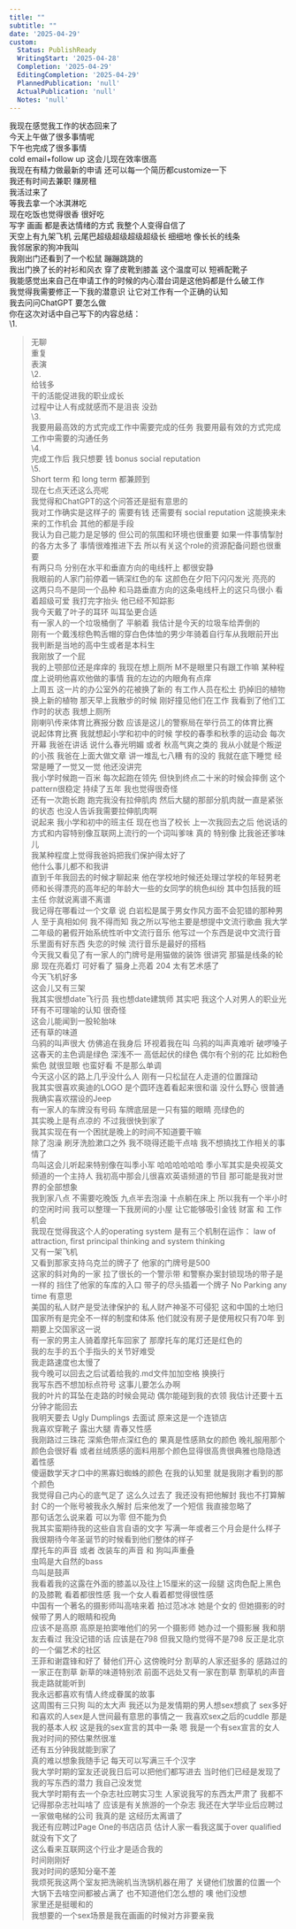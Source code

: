 ```yaml
---  
title: ""  
subtitle: ""  
date: '2025-04-29'  
custom:  
  Status: PublishReady  
  WritingStart: '2025-04-28'  
  Completion: '2025-04-29'  
  EditingCompletion: '2025-04-29'  
  PlannedPublication: 'null'  
  ActualPublication: 'null'  
  Notes: 'null'  
---    
```

我现在感觉我工作的状态回来了      
今天上午做了很多事情呢    
下午也完成了很多事情      
cold email+follow up 这会儿现在效率很高    
我现在有精力做最新的申请 还可以每一个简历都customize一下       
我还有时间去兼职 赚房租       
我活过来了      
等我去拿一个冰淇淋吃      
现在吃饭也觉得很香 很好吃       
写字 画画 都是表达情绪的方式 我整个人变得自信了      
天空上有九架飞机 云尾巴超级超级超级超级长 细细地 像长长的线条      
我邻居家的狗冲我叫    
我刚出门还看到了一个松鼠 蹦蹦跳跳的      
我出门换了长的衬衫和风衣 穿了皮靴到膝盖 这个温度可以 短裤配靴子       
我能感觉出来自己在申请工作的时候的内心潜台词是这他妈都是什么破工作    
我觉得我需要修正一下我的潜意识 让它对工作有一个正确的认知      
我去问问ChatGPT 要怎么做    
你在这次对话中自己写下的内容总结：      
\1.       
> 无聊      
重复      
表演      
\2.       
> 给钱多      
干的活能促进我的职业成长      
过程中让人有成就感而不是沮丧 没劲      
\3.       
> 我要用最高效的方式完成工作中需要完成的任务 我要用最有效的方式完成工作中需要的沟通任务      
\4.       
> 完成工作后 我只想要 钱 bonus social reputation      
\5.       
> Short term 和 long term 都兼顾到      
现在七点天还这么亮呢    
我觉得和ChatGPT的这个问答还是挺有意思的      
我对工作确实是这样子的 需要有钱 还需要有 social reputation 这能换来未来的工作机会 其他的都是手段      
我认为自己能力是足够的 但公司的氛围和环境也很重要 如果一件事情掣肘的各方太多了 事情很难推进下去 所以有关这个role的资源配备问题也很重要      
有两只鸟 分别在水平和垂直方向的电线杆上 都很安静    
我眼前的人家门前停着一辆深红色的车 这颜色在夕阳下闪闪发光 亮亮的      
这两只鸟不是同一个品种 和马路垂直方向的这条电线杆上的这只鸟很小 看着超级可爱 我打完字抬头 他已经不知踪影      
我今天戴了叶子的耳环 叫耳坠更合适      
有一家人的一个垃圾桶倒了 平躺着 我估计是今天的垃圾车给弄倒的    
刚有一个戴浅棕色鸭舌帽的穿白色体恤的男少年骑着自行车从我眼前开出 我判断是当地的高中生或者是本科生      
我刚放了一个屁      
我的上颚部位还是痒痒的 我现在想上厕所 M不是眼里只有跟工作嘛 某种程度上说明他喜欢他做的事情 我的左边的内眼角有点痒      
上周五 这一片的办公室外的花被换了新的 有工作人员在松土 扔掉旧的植物 换上新的植物 那天早上我散步的时候 刚好撞见他们在工作 我看到了他们工作时的状态 我想上厕所       
刚喇叭传来体育比赛报分数 应该是这儿的警察局在举行员工的体育比赛      
说起体育比赛 我就想起小学和初中的时候 学校的春季和秋季的运动会 每次开幕 我爸在讲话 说什么春光明媚 或者 秋高气爽之类的 我从小就是个叛逆的小孩 我爸在上面大做文章 讲一堆乱七八糟 有的没的 我就在底下睡觉 经常是睡了一觉又一觉 他还没讲完      
我小学时候跑一百米 每次起跑在领先 但快到终点二十米的时候会摔倒 这个pattern很稳定 持续了五年 我也觉得很奇怪       
还有一次跑长跑 跑完我没有拉伸肌肉 然后大腿的那部分肌肉就一直是紧张的状态 也没人告诉我需要拉伸肌肉啊       
说起来 我小学和初中的班主任 现在也当了校长 上一次我回去之后 他说话的方式和内容特别像互联网上流行的一个词叫爹味 真的 特别像 比我爸还爹味儿       
我某种程度上觉得我爸妈把我们保护得太好了    
他什么事儿都不和我讲    
直到千年我回去的时候才聊起来 他在学校地时候还处理过学校的年轻男老师和长得漂亮的高年纪的年龄大一些的女同学的桃色纠纷 其中包括我的班主任 你就说离谱不离谱      
我记得在哪看过一个文章 说 白岩松是属于男女作风方面不会犯错的那种男人 至于真相如何 我不得而知 我之所以写他主要是想提中文流行歌曲 我大学二年级的暑假开始系统性听中文流行音乐 他写过一个东西是说中文流行音乐里面有好东西 失恋的时候 流行音乐是最好的搭档      
今天我又看见了有一家人的门牌号是用猫做的装饰 很讲究 那猫是线条的轮廓 现在亮着灯 可好看了 猫身上亮着 204 太有艺术感了      
今天飞机好多    
这会儿又有三架      
我其实很想date飞行员 我也想date建筑师 其实吧 我这个人对男人的职业光环有不可理喻的认知 很奇怪      
这会儿能闻到一股轮胎味    
还有草的味道      
乌鸦的叫声很大 仿佛追在我身后 环视着我在叫 乌鸦的叫声真难听 破啰嗓子       
这春天的主色调是绿色 深浅不一 高低起伏的绿色 偶尔有个别的花 比如粉色 紫色 就很显眼 也蛮好看 不是那么单调      
今天这小区的路上几乎没什么人 刚有一只松鼠在人走道的位置蹿动      
我其实很喜欢奥迪的LOGO 是个圆环连着看起来很和谐 没什么野心 很普通      
我确实喜欢摆设的Jeep      
有一家人的车牌没有号码 车牌底层是一只有猫的眼睛 亮绿色的      
其实晚上是有点凉的 不过我很快到家了       
我其实现在有一个困扰是晚上的时间不知道要干嘛    
除了泡澡 刷牙洗脸漱口之外 我不晓得还能干点啥 我不想搞找工作相关的事情了      
鸟叫这会儿听起来特别像在叫季小军 哈哈哈哈哈哈 季小军其实是央视英文频道的一个主持人 我初高中那会儿很喜欢英语频道的节目 那可能是我对世界的全部想象      
我到家八点 不需要吃晚饭 九点半去泡澡 十点躺在床上 所以我有一个半小时的空闲时间 我可以整理一下我房间的小屋 让它能够吸引金钱 财富 和 工作机会      
我现在觉得我这个人的operating system 是有三个机制在运作： law of attraction, first principal thinking and system thinking       
又有一架飞机    
又看到那家支持乌克兰的牌子了 他家的门牌号是500      
这家的斜对角的一家 拉了很长的一个警示带 和警察办案封锁现场的带子是一样的 挡住了他家的车库的入口 带子的尽头插着一个牌子  No Parking any time 有意思    
美国的私人财产是受法律保护的 私人财产神圣不可侵犯 这和中国的土地归国家所有是完全不一样的制度和体系 他们就没有房子是使用权只有70年 到期要上交国家这一说      
有一家的男主人骑着摩托车回家了 那摩托车的尾灯还是红色的      
我的左手的五个手指头的关节好难受      
我走路速度也太慢了      
我今晚可以回去之后试着给我的.md文件加加空格 换换行      
我写东西不想加标点符号 这事儿要怎么办啊      
我的叶片的耳坠在走路的时候会晃动 偶尔能碰到我的衣领 我估计还要十五分钟才能回去      
我明天要去 Ugly Dumplings 去面试 原来这是一个连锁店       
我喜欢穿靴子 露出大腿 青春又性感      
我刚路过三珠花 深紫色带点深红色的 果真是性感熟女的颜色 晚礼服用那个颜色会很好看 或者丝绒质感的面料用那个颜色显得很高贵很典雅也隐隐透着性感      
傻逼数学天才口中的黑寡妇蜘蛛的颜色 在我的认知里 就是我刚才看到的那个颜色      
我觉得自己内心的底气足了 这么久过去了 我还没有把他解封 我也不打算解封 C的一个账号被我永久解封 后来他发了一个短信 我直接忽略了      
那句话怎么说来着 可以为零 但不能为负    
我其实蛮期待我的这些自言自语的文字 写满一年或者三个月会是什么样子    
我很期待今年圣诞节的时候看到他们整体的样子      
摩托车的声音 或者 改装车的声音 和 狗叫声重叠    
虫鸣是大自然的bass    
鸟叫是鼓声      
我看着我的这露在外面的膝盖以及往上15厘米的这一段腿 这肉色配上黑色的及膝靴 看着都很性感 我一个女人看着都觉得很性感      
中国有一个著名的摄影师叫高啥来着 拍过范冰冰 她是个女的 但她摄影的时候带了男人的眼睛和视角       
应该不是高原 高原是拍窦唯他们的另一个摄影师 她办过一个摄影展 我和朋友去看过 我没记错的话 应该是在798 但我又隐约觉得不是798 反正是北京的一个偏艺术的社区       
王菲和谢霆锋和好了 替他们开心 这傍晚时分 割草的人家还挺多的 感路过的一家正在割草 新草的味道特别浓 前面不远处又有一家在割草 割草机的声音我走路就能听到      
我永远都喜欢有情人终成眷属的故事      
这周围有三只狗 叫的太大声 我还以为是发情期的男人想sex想疯了 sex多好 和喜欢的人sex是人世间最有意思的事情之一 我喜欢sex之后的cuddle 那是我的基本人权 这是我的sex宣言的其中一条 嗯 我是一个有sex宣言的女人      
我对时间的预估果然很准    
还有五分钟我就能到家了      
真的难以想象我随手记 每天可以写满三千个汉字      
我大学时期的室友还说我日后可以把他们都写进去 当时他们已经是发现了我的写东西的潜力 我自己没发觉      
我大学时期有去一个杂志社应聘实习生 人家说我写的东西太严肃了 我都不记得那杂志社叫啥了 应该是有关旅游的一个杂志 我还在大学毕业后应聘过一家做电梯的公司 我真的是 这经历太离谱了    
我还有应聘过Page One的书店店员 估计人家一看我这属于over qualified 就没有下文了    
这么看来互联网这个行业才是适合我的    
时间刚刚好    
我对时间的感知分毫不差      
我烦死我这两个室友把洗碗机当洗锅机器在用了 关键他们放置的位置一个大锅下去啥空间都被占满了 也不知道他们怎么想的 噢 他们没想       
家里还是挺暖和的      
我想要的一个sex场景是我在画画的时候对方非要亲我       
  